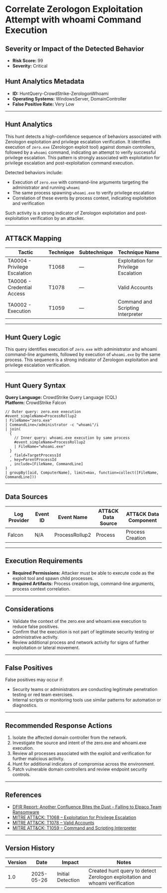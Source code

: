 # Correlate Zerologon Exploitation Attempt with whoami Command Execution

## Severity or Impact of the Detected Behavior
- **Risk Score:** 99
- **Severity:** Critical

## Hunt Analytics Metadata

- **ID:** HuntQuery-CrowdStrike-ZerologonWhoami
- **Operating Systems:** WindowsServer, DomainController
- **False Positive Rate:** Very Low

---

## Hunt Analytics

This hunt detects a high-confidence sequence of behaviors associated with Zerologon exploitation and privilege escalation verification. It identifies execution of `zero.exe` (Zerologon exploit tool) against domain controllers, followed by a `whoami` command, indicating an attempt to verify successful privilege escalation. This pattern is strongly associated with exploitation for privilege escalation and post-exploitation command execution.

Detected behaviors include:

- Execution of `zero.exe` with command-line arguments targeting the administrator and running `whoami`
- The same process spawning `whoami.exe` to verify privilege escalation
- Correlation of these events by process context, indicating exploitation and verification

Such activity is a strong indicator of Zerologon exploitation and post-exploitation verification by an attacker.

---

## ATT&CK Mapping

| Tactic                        | Technique   | Subtechnique | Technique Name                                 |
|------------------------------|-------------|--------------|-----------------------------------------------|
| TA0004 - Privilege Escalation| T1068       | —            | Exploitation for Privilege Escalation         |
| TA0006 - Credential Access   | T1078       | —            | Valid Accounts                                |
| TA0002 - Execution           | T1059       | —            | Command and Scripting Interpreter             |

---

## Hunt Query Logic

This query identifies execution of `zero.exe` with administrator and whoami command-line arguments, followed by execution of `whoami.exe` by the same process. This sequence is a strong indicator of Zerologon exploitation and privilege escalation verification.

---

## Hunt Query Syntax

**Query Language:** CrowdStrike Query Language (CQL)  
**Platform:** CrowdStrike Falcon

```fql
// Outer query: zero.exe execution    
#event_simpleName=ProcessRollup2    
| FileName="zero.exe"    
| CommandLine=/administrator -c "whoami"/i    
| join(    
  {    
    // Inner query: whoami.exe execution by same process    
    #event_simpleName=ProcessRollup2    
    | FileName="whoami.exe"    
  }    
  , field=TargetProcessId    
  , key=ParentProcessId    
  , include=[FileName, CommandLine]    
)    
| groupBy([aid, ComputerName], limit=max, function=collect([FileName, CommandLine]))   
```

---

## Data Sources

| Log Provider | Event ID         | Event Name         | ATT&CK Data Source  | ATT&CK Data Component  |
|--------------|------------------|--------------------|---------------------|------------------------|
| Falcon       | N/A              | ProcessRollup2     | Process             | Process Creation       |

---

## Execution Requirements

- **Required Permissions:** Attacker must be able to execute code as the exploit tool and spawn child processes.
- **Required Artifacts:** Process creation logs, command-line arguments, process context correlation.

---

## Considerations

- Validate the context of the zero.exe and whoami.exe execution to reduce false positives.
- Confirm that the execution is not part of legitimate security testing or administrative activity.
- Review additional process and network activity for signs of further exploitation or lateral movement.

---

## False Positives

False positives may occur if:

- Security teams or administrators are conducting legitimate penetration testing or red team exercises.
- Internal scripts or monitoring tools use similar patterns for automation or diagnostics.

---

## Recommended Response Actions

1. Isolate the affected domain controller from the network.
2. Investigate the source and intent of the zero.exe and whoami.exe execution.
3. Review all processes associated with the exploit and verification for further malicious activity.
4. Hunt for additional indicators of compromise across the environment.
5. Patch vulnerable domain controllers and review endpoint security controls.

---

## References

- [DFIR Report: Another Confluence Bites the Dust – Falling to Elpaco Team Ransomware](https://thedfirreport.com/2025/05/19/another-confluence-bites-the-dust-falling-to-elpaco-team-ransomware/#case-summary)
- [MITRE ATT&CK: T1068 – Exploitation for Privilege Escalation](https://attack.mitre.org/techniques/T1068/)
- [MITRE ATT&CK: T1078 – Valid Accounts](https://attack.mitre.org/techniques/T1078/)
- [MITRE ATT&CK: T1059 – Command and Scripting Interpreter](https://attack.mitre.org/techniques/T1059/)

---

## Version History

| Version | Date       | Impact            | Notes                                                                                      |
|---------|------------|-------------------|--------------------------------------------------------------------------------------------|
| 1.0     | 2025-05-26 | Initial Detection | Created hunt query to detect Zerologon exploitation and whoami verification |
